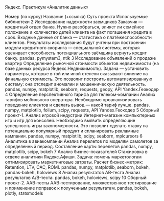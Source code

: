 Яндекс. Практикум «Аналитик данных»

Номер (по курсу)	Название (+ссылка)	Суть проекта	Используемые библиотеки
2	Исследование надежности заемщиков	Заказчик — кредитный отдел банка. Нужно разобраться, влияет ли семейное положение и количество детей клиента на факт погашения кредита в срок. Входные данные от банка — статистика о платёжеспособности клиентов. Результаты исследования будут учтены при построении модели кредитного скоринга — специальной системы, которая оценивает способность потенциального заёмщика вернуть кредит банку.	pandas, pymystem3, ntlk
3	Исследование объявлений о продаже квартир	Определение рыночной стоимости объектов недвижимости (на базе данных ресурса Яндекс.Недвижимость). Задача — установить параметры, которые в той или иной степени оказывают влиение на финальную стоимость. Это позволит построить автоматизированную систему: она отследит аномалии и мошенническую деятельность.	pandas, numpy, matplotlib, seaborn, requests, geopy, API Yandex.Геокодер
4	Определение перспективного тарифа для телеком-компании	Анализ тарифов мобильного оператора. Необходимо проанализировать поведение клиентов и сделать вывод — какой тариф лучше.	pandas, numpy, matplotlib, folium, scipy, requests, API Yandex.Геокодер
5	Сборный проект-1. Анализ игровой индустрии	Интернет-магазин компьютерных игр и игр для консолей. Необходимо выявить определяющие успешность игры закономерности. Это позволит сделать ставку на потенциально популярный продукт и спланировать рекламные кампании.	pandas, numpy, matplotlib, scipy, seaborn, mplcursors
6	Аналитика в авиакомпании	Анализ перелетов по моделям самолетов за определенный период. Составление карты перелетов	pandas, numpy, matplotlib, scipy, bokeh
7	Анализ бизнес-показателей	Стажировка в отделе аналитики Яндекс.Афиши. Задача: помочь маркетологам оптимизировать маркетинговые затраты. Расчет бизнес-метрик: Retention, LTV, CAC, ROMI.	pandas, numpy, matplotlib, seaborn, bokeh, pandas-bokeh, holoviews
8	Анализ результатов AB-теста	Анализ результатов A/B-теста.	pandas, bokeh, holoviews, scipy
10	Сборный проект-2. ААВ-тесты	ААВ-тестирование, множественное тестирование и применение поправок к полученным результатам.	pandas, bokeh, plotly, statsmodels
